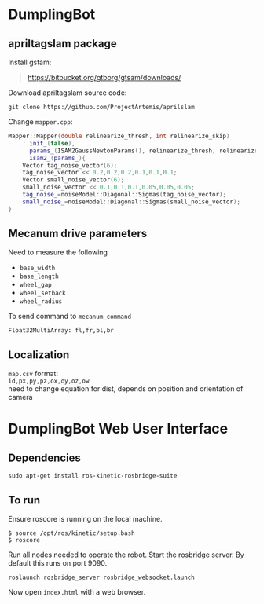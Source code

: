 # DumplingBot

## apriltagslam package
Install gstam:  
>https://bitbucket.org/gtborg/gtsam/downloads/  

Download apriltagslam source code:
```
git clone https://github.com/ProjectArtemis/aprilslam
```
Change `mapper.cpp`:  
```C++
Mapper::Mapper(double relinearize_thresh, int relinearize_skip)
    : init_(false),
      params_(ISAM2GaussNewtonParams(), relinearize_thresh, relinearize_skip),
      isam2_(params_){
	Vector tag_noise_vector(6);
	tag_noise_vector << 0.2,0.2,0.2,0.1,0.1,0.1;
	Vector small_noise_vector(6);
	small_noise_vector << 0.1,0.1,0.1,0.05,0.05,0.05;
	tag_noise_=noiseModel::Diagonal::Sigmas(tag_noise_vector);
	small_noise_=noiseModel::Diagonal::Sigmas(small_noise_vector);
}
```

## Mecanum drive parameters
Need to measure the following
* `base_width`
* `base_length`
* `wheel_gap`
* `wheel_setback`
* `wheel_radius`

To send command to `mecanum_command`  
```
Float32MultiArray: fl,fr,bl,br
```

## Localization 
`map.csv` format:  
`id,px,py,pz,ox,oy,oz,ow`  
need to change equation for dist, depends on position and orientation of camera

# DumplingBot Web User Interface

## Dependencies
```sudo apt-get install ros-kinetic-rosbridge-suite```

## To run
Ensure roscore is running on the local machine.
```
$ source /opt/ros/kinetic/setup.bash
$ roscore
```
Run all nodes needed to operate the robot.
Start the rosbridge server. By default this runs on port 9090.
```
roslaunch rosbridge_server rosbridge_websocket.launch
```
Now open `index.html` with a web browser.
